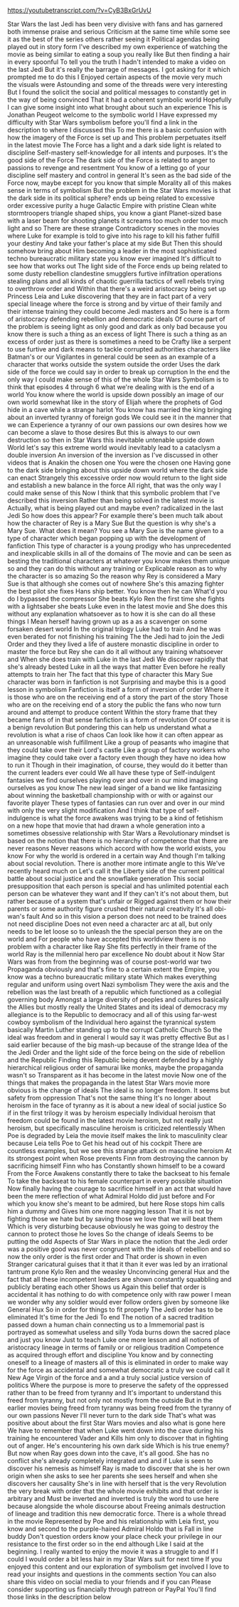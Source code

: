 https://youtubetranscript.com/?v=CyB3BxGrUvU

 Star Wars the last Jedi has been very divisive with fans and has garnered both immense praise and serious Criticism at the same time while some see it as the best of the series others rather seeing it Political agendas being played out in story form I've described my own experience of watching the movie as being similar to eating a soup you really like But then finding a hair in every spoonful To tell you the truth I hadn't intended to make a video on the last Jedi But it's really the barrage of messages. I got asking for it which prompted me to do this I Enjoyed certain aspects of the movie very much the visuals were Astounding and some of the threads were very interesting But I found the solicit the social and political messages to constantly get in the way of being convinced That it had a coherent symbolic world Hopefully I can give some insight into what brought about such an experience This is Jonathan Peugeot welcome to the symbolic world I Have expressed my difficulty with Star Wars symbolism before you'll find a link in the description to where I discussed this To me there is a basic confusion with how the imagery of the Force is set up and This problem perpetuates itself in the latest movie The Force has a light and a dark side light is related to discipline Self-mastery self-knowledge for all intents and purposes. It's the good side of the Force The dark side of the Force is related to anger to passions to revenge and resentment You know of a letting go of your discipline self mastery and control in general It's seen as the bad side of the Force now, maybe except for you know that simple Morality all of this makes sense in terms of symbolism But the problem in the Star Wars movies is that the dark side in its political sphere? ends up being related to excessive order excessive purity a huge Galactic Empire with pristine Clean white stormtroopers triangle shaped ships, you know a giant Planet-sized base with a laser beam for shooting planets it screams too much order too much light and so There are these strange Contradictory scenes in the movies where Luke for example is told to give into his rage to kill his father fulfill your destiny And take your father's place at my side But Then this should somehow bring about Him becoming a leader in the most sophisticated techno bureaucratic military state you know ever imagined It's difficult to see how that works out The light side of the Force ends up being related to some dusty rebellion clandestine smugglers furtive infiltration operations stealing plans and all kinds of chaotic guerrilla tactics of well rebels trying to overthrow order and Within that there's a weird aristocracy being set up Princess Leia and Luke discovering that they are in fact part of a very special lineage where the force is strong and by virtue of their family and their intense training they could become Jedi masters and So here is a form of aristocracy defending rebellion and democratic ideals Of course part of the problem is seeing light as only good and dark as only bad because you know there is such a thing as an excess of light There is such a thing as an excess of order just as there is sometimes a need to be Crafty like a serpent to use furtive and dark means to tackle corrupted authorities characters like Batman's or our Vigilantes in general could be seen as an example of a character that works outside the system outside the order Uses the dark side of the force we could say in order to break up corruption In the end the only way I could make sense of this of the whole Star Wars Symbolism is to think that episodes 4 through 6 what we're dealing with is the end of a world You know where the world is upside down possibly an image of our own world somewhat like in the story of Elijah where the prophets of God hide in a cave while a strange harlot You know has married the king bringing about an inverted tyranny of foreign gods We could see it in the manner that we can Experience a tyranny of our own passions our own desires how we can become a slave to those desires But this is always to our own destruction so then in Star Wars this inevitable untenable upside down World let's say this extreme world would inevitably lead to a cataclysm a double inversion An inversion of the inversion as I've discussed in other videos that is Anakin the chosen one You were the chosen one Having gone to the dark side bringing about this upside down world where the dark side can enact Strangely this excessive order now would return to the light side and establish a new balance in the force All right, that was the only way I could make sense of this Now I think that this symbolic problem that I've described this inversion Rather than being solved in the latest movie is Actually, what is being played out and maybe even? radicalized in the last Jedi So how does this appear? For example there's been much talk about how the character of Rey is a Mary Sue But the question is why she's a Mary Sue. What does it mean? You see a Mary Sue is the name given to a type of character which began popping up with the development of fanfiction This type of character is a young prodigy who has unprecedented and inexplicable skills in all of the domains of The movie and can be seen as besting the traditional characters at whatever you know makes them unique so and they can do this without any training or Explicable reason as to why the character is so amazing So the reason why Rey is considered a Mary Sue is that although she comes out of nowhere She's this amazing fighter the best pilot she fixes Hans ship better. You know then he can What'd you do I bypassed the compressor She beats Kylo Ren the first time she fights with a lightsaber she beats Luke even in the latest movie and She does this without any explanation whatsoever as to how it is she can do all these things I Mean herself having grown up as a as a scavenger on some forsaken desert world In the original trilogy Luke had to train And he was even berated for not finishing his training The the Jedi had to join the Jedi Order and they they lived a life of austere monastic discipline in order to master the force but Rey she can do it all without any training whatsoever and When she does train with Luke in the last Jedi We discover rapidly that she's already bested Luke in all the ways that matter Even before he really attempts to train her The fact that this type of character this Mary Sue character was born in fanfiction is not Surprising and maybe this is a good lesson in symbolism Fanfiction is itself a form of inversion of order Where it is those who are on the receiving end of a story the part of the story Those who are on the receiving end of a story the public the fans who now turn around and attempt to produce content Within the story frame that they became fans of in that sense fanfiction is a form of revolution Of course it is a benign revolution But pondering this can help us understand what a revolution is what a rise of chaos Can look like how it can often appear as an unreasonable wish fulfillment Like a group of peasants who imagine that they could take over their Lord's castle Like a group of factory workers who imagine they could take over a factory even though they have no idea how to run it Though in their imagination, of course, they would do it better than the current leaders ever could We all have these type of Self-indulgent fantasies we find ourselves playing over and over in our mind imagining ourselves as you know The new lead singer of a band we like fantasizing about winning the basketball championship with or with or against our favorite player These types of fantasies can run over and over in our mind with only the very slight modification And I think that type of self-indulgence is what the force awakens was trying to be a kind of fetishism on a new hope that movie that had drawn a whole generation into a sometimes obsessive relationship with Star Wars a Revolutionary mindset is based on the notion that there is no hierarchy of competence that there are never reasons Never reasons which accord with how the world exists, you know For why the world is ordered in a certain way And though I'm talking about social revolution. There is another more intimate angle to this We've recently heard much on Let's call it the Liberty side of the current political battle about social justice and the snowflake generation This social presupposition that each person is special and has unlimited potential each person can be whatever they want and If they can't it's not about them, but rather because of a system that's unfair or Rigged against them or how their parents or some authority figure crushed their natural creativity It's all obi-wan's fault And so in this vision a person does not need to be trained does not need discipline Does not even need a character arc at all, but only needs to be let loose so to unleash the the special person they are on the world and For people who have accepted this worldview there is no problem with a character like Ray She fits perfectly in their frame of the world Ray is the millennial hero par excellence No doubt about it Now Star Wars was from from the beginning was of course post-world war two Propaganda obviously and that's fine to a certain extent the Empire, you know was a techno bureaucratic military state Which makes everything regular and uniform using overt Nazi symbolism They were the axis and the rebellion was the last breath of a republic which functioned as a collegial governing body Amongst a large diversity of peoples and cultures basically the Allies but mostly really the United States and its ideal of democracy my allegiance is to the Republic to democracy and all of this using far-west cowboy symbolism of the Individual hero against the tyrannical system basically Martin Luther standing up to the corrupt Catholic Church So the ideal was freedom and in general I would say it was pretty effective But as I said earlier because of the big mash-up because of the strange Idea of the the Jedi Order and the light side of the force being on the side of rebellion and the Republic Finding this Republic being devent defended by a highly hierarchical religious order of samurai like monks, maybe the propaganda wasn't so Transparent as it has become in the latest movie Now one of the things that makes the propaganda in the latest Star Wars movie more obvious is the change of ideals The ideal is no longer freedom. It seems but safety from oppression That's not the same thing It's no longer about heroism in the face of tyranny as it is about a new ideal of social justice So if in the first trilogy it was by heroism especially Individual heroism that freedom could be found in the latest movie heroism, but not really just heroism, but specifically masculine heroism is criticized relentlessly When Poe is degraded by Leia the movie itself makes the link to masculinity clear because Leia tells Poe to Get his head out of his cockpit There are countless examples, but we see this strange attack on masculine heroism At its strongest point when Rose prevents Finn from destroying the cannon by sacrificing himself Finn who has Constantly shown himself to be a coward From the Force Awakens constantly there to take the backseat to his female To take the backseat to his female counterpart in every possible situation Now finally having the courage to sacrifice himself in an act that would have been the mere reflection of what Admiral Holdo did just before and For which you know she's meant to be admired, but here Rose stops him calls him a dummy and Gives him one more nagging lesson That it is not by fighting those we hate but by saving those we love that we will beat them Which is very disturbing because obviously he was going to destroy the cannon to protect those he loves So the change of ideals Seems to be putting the odd Aspects of Star Wars in place the notion that the Jedi order was a positive good was never congruent with the ideals of rebellion and so now the only order is the first order and That order is shown in even Stranger caricatural guises that it that it than it ever was led by an irrational tantrum prone Kylo Ren and the weasley Unconvincing general Hux and the fact that all these incompetent leaders are shown constantly squabbling and publicly berating each other Shows us Again this belief that order is accidental it has nothing to do with competence only with raw power I mean we wonder why any soldier would ever follow orders given by someone like General Hux So in order for things to fit properly The Jedi order has to be eliminated It's time for the Jedi To end The notion of a sacred tradition passed down a human chain connecting us to a Immemorial past is portrayed as somewhat useless and silly Yoda burns down the sacred place and just you know Just to teach Luke one more lesson and all notions of aristocracy lineage in terms of family or or religious tradition Competence as acquired through effort and discipline You know and by connecting oneself to a lineage of masters all of this is eliminated in order to make way for the force as accidental and somewhat democratic a truly we could call it New Age Virgin of the force and a and a truly social justice version of politics Where the purpose is more to preserve the safety of the oppressed rather than to be freed from tyranny and It's important to understand this freed from tyranny, but not only not mostly from the outside But in the earlier movies being freed from tyranny was being freed from the tyranny of our own passions Never I'll never turn to the dark side That's what was positive about about the first Star Wars movies and also what is gone here We have to remember that when Luke went down into the cave during his training he encountered Vader and Kills him only to discover that in fighting out of anger. He's encountering his own dark side Which is his true enemy? But now when Ray goes down into the cave, it's all good. She has no conflict she's already completely integrated and and if Luke is seen to discover his nemesis as himself Ray is made to discover that she is her own origin when she asks to see her parents she sees herself and when she discovers her causality She's in line with herself that is the very Revolution the very break with order that the whole movie exhibits and that order is arbitrary and Must be inverted and inverted is truly the word to use here because alongside the whole discourse about Freeing animals destruction of lineage and tradition this new democratic force. There is a whole thread in the movie Represented by Poe and his relationship with Leia first, you know and second to the purple-haired Admiral Holdo that is Fall in line buddy Don't question orders know your place check your privilege in our resistance to the first order so in the end although Like I said at the beginning. I really wanted to enjoy the movie it was a struggle to and If I could I would order a bit less hair in my Star Wars suit for next time If you enjoyed this content and our exploration of symbolism get involved I love to read your insights and questions in the comments section You can also share this video on social media to your friends and if you can Please consider supporting us financially through patreon or PayPal You'll find those links in the description below
